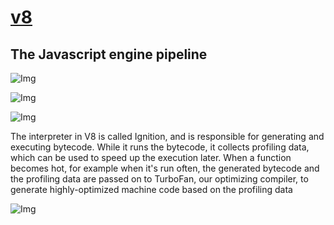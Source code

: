 # [v8](https://mathiasbynens.be/notes/shapes-ics)

## The Javascript engine pipeline

![Img](https://mathiasbynens.be/_img/js-engines/js-engine-pipeline.svg)

![Img](https://mathiasbynens.be/_img/js-engines/interpreter-optimizing-compiler.svg)

![Img](https://mathiasbynens.be/_img/js-engines/interpreter-optimizing-compiler-v8.svg)

The interpreter in V8 is called Ignition, and is responsible for generating and executing bytecode. While it runs the bytecode, it collects profiling data, which can be used to speed up the execution later. When a function becomes hot, for example when it's run often, the generated bytecode and the profiling data are passed on to TurboFan, our optimizing compiler, to generate highly-optimized machine code based on the profiling data

![Img](https://mathiasbynens.be/_img/js-engines/interpreter-optimizing-compiler-spidermonkey.svg)